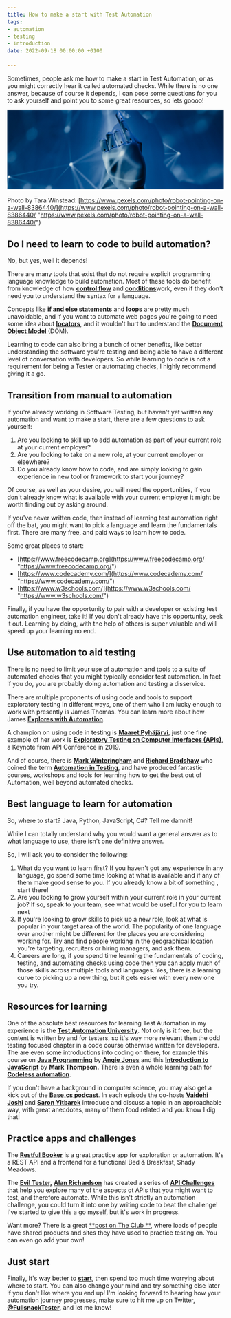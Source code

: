```yaml
---
title: How to make a start with Test Automation
tags:
- automation
- testing
- introduction
date: 2022-09-18 00:00:00 +0100

---
```

Sometimes, people ask me how to make a start in Test Automation, or as you might correctly hear it called automated checks. While there is no one answer, because of course it depends, I can pose some questions for you to ask yourself and point you to some great resources, so lets goooo!

![](/uploads/pexels-tara-winstead-8386440-edit.jpg)

Photo by Tara Winstead: [https://www.pexels.com/photo/robot-pointing-on-a-wall-8386440/](https://www.pexels.com/photo/robot-pointing-on-a-wall-8386440/ "https://www.pexels.com/photo/robot-pointing-on-a-wall-8386440/")

## Do I need to learn to code to build automation?

No, but yes, well it depends!

There are many tools that exist that do not require explicit programming language knowledge to build automation. Most of these tools do benefit from knowledge of how [**control flow**](https://developer.mozilla.org/en-US/docs/Glossary/Control_flow) and [**conditions**]( "https://developer.mozilla.org/en-US/docs/Glossary/Conditional")work, even if they don't need you to understand the syntax for a language.

Concepts like [**if and else statements**](https://developer.mozilla.org/en-US/docs/Web/JavaScript/Guide/Control_flow_and_error_handling#if...else_statement) and [**loops** ](https://developer.mozilla.org/en-US/docs/Web/JavaScript/Guide/Loops_and_iteration)are pretty much unavoidable, and if you want to automate web pages you're going to need some idea about [**locators**](https://www.selenium.dev/documentation/webdriver/elements/finders/), and it wouldn't hurt to understand the [**Document Object Model**](https://developer.mozilla.org/en-US/docs/Web/API/Document_Object_Model/Introduction) (DOM).

Learning to code can also bring a bunch of other benefits, like better understanding the software you're testing and being able to have a different level of conversation with developers. So while learning to code is not a requirement for being a Tester or automating checks, I highly recommend giving it a go.

## Transition from manual to automation

If you're already working in Software Testing, but haven't yet written any automation and want to make a start, there are a few questions to ask yourself:

1. Are you looking to skill up to add automation as part of your current role at your current employer?
2. Are you looking to take on a new role, at your current employer or elsewhere?
3. Do you already know how to code, and are simply looking to gain experience in new tool or framework to start your journey?

Of course, as well as your desire, you will need the opportunities, if you don't already know what is available with your current employer it might be worth finding out by asking around.

If you've never written code, then instead of learning test automation right off the bat, you might want to pick a language and learn the fundamentals first. There are many free, and paid ways to learn how to code.

Some great places to start:

* [https://www.freecodecamp.org](https://www.freecodecamp.org/ "https://www.freecodecamp.org/")
* [https://www.codecademy.com/](https://www.codecademy.com/ "https://www.codecademy.com/")
* [https://www.w3schools.com/](https://www.w3schools.com/ "https://www.w3schools.com/")

Finally, if you have the opportunity to pair with a developer or existing test automation engineer, take it! If you don't already have this opportunity, seek it out. Learning by doing, with the help of others is super valuable and will speed up your learning no end.

## Use automation to aid testing

There is no need to limit your use of automation and tools to a suite of automated checks that you might typically consider test automation. In fact if you do, you are probably doing automation and testing a disservice.

There are multiple proponents of using code and tools to support exploratory testing in different ways, one of them who I am lucky enough to work with presently is James Thomas. You can learn more about how James [**Explores with Automation**](https://www.ministryoftesting.com/dojo/series/meetups/lessons/exploring-with-automation-with-james-thomas).

A champion on using code in testing is [**Maaret Pyhäjärvi**](https://twitter.com/maaretp), just one fine example of her work is [**Exploratory Testing on Computer Interfaces (APIs)**](https://youtu.be/CjS3wVXQt34), a Keynote from API Conference in 2019.

And of course, there is [**Mark Winteringham**](https://twitter.com/2bittester) and [**Richard Bradshaw**](https://twitter.com/FriendlyTester) who coined the term [**Automation in Testing**](https://automationintesting.com/), and have produced fantastic courses, workshops and tools for learning how to get the best out of Automation, well beyond automated checks.

## Best language to learn for automation

So, where to start? Java, Python, JavaScript, C#? Tell me damnit!

While I can totally understand why you would want a general answer as to what language to use, there isn't one definitive answer.

So, I will ask you to consider the following:

1. What do you want to learn first? If you haven't got any experience in any language, go spend some time looking at what is available and if any of them make good sense to you. If you already know a bit of something , start there!
2. Are you looking to grow yourself within your current role in your current job? If so, speak to your team, see what would be useful for you to learn next
3. If you're looking to grow skills to pick up a new role, look at what is popular in your target area of the world. The popularity of one language over another might be different for the places you are considering working for. Try and find people working in the geographical location you're targeting, recruiters or hiring managers, and ask them.
4. Careers are long, if you spend time learning the fundamentals of coding, testing, and automating checks using code then you can apply much of those skills across multiple tools and languages. Yes, there is a learning curve to picking up a new thing, but it gets easier with every new one you try.

## Resources for learning

One of the absolute best resources for learning Test Automation in my experience is the [**Test Automation University**](https://testautomationu.applitools.com/). Not only is it free, but the content is written by and for testers, so it's way more relevant then the odd testing focused chapter in a code course otherwise written for developers. The are even some introductions into coding on there, for example this course on [**Java Programming**](https://testautomationu.applitools.com/java-programming-course/) by [**Angie Jones**](https://twitter.com/techgirl1908) and this [**Introduction to JavaScript**](https://testautomationu.applitools.com/javascript-tutorial/) by **Mark Thompson.** There is even a whole learning path for [**Codeless automation**](https://testautomationu.applitools.com/learningpaths.html?id=codeless-path).

If you don't have a background in computer science, you may also get a kick out of the [**Base.cs podcast**](https://www.codenewbie.org/basecs). In each episode the co-hosts [**Vaidehi Joshi**](https://twitter.com/vaidehijoshi) and [**Saron Yitbarek**](https://twitter.com/saronyitbarek) introduce and discuss a topic in an approachable way, with great anecdotes, many of them food related and you know I dig that!

## Practice apps and challenges

The [**Restful Booker**](https://automationintesting.online/#/) is a great practice app for exploration or automation. It's a REST API and a frontend for a functional Bed & Breakfast, Shady Meadows.

The [**Evil Tester,**](https://www.eviltester.com/) [**Alan Richardson**](https://twitter.com/eviltester) has created a series of [**API Challenges**](https://www.eviltester.com/page/tools/apichallenges/) that help you explore many of the aspects ot APIs that you might want to test, and therefore automate. While this isn't strictly an automation challenge, you could turn it into one by writing code to beat the challenge! I've started to give this a go myself, but it's work in progress.

Want more? There is a great [**post on The Club **](https://club.ministryoftesting.com/t/products-and-sites-to-practice-testing-on/1242), where loads of people have shared products and sites they have used to practice testing on. You can even go add your own!

## Just start

Finally, It's way better to [**start**](https://www.dowen.me.uk/posts/Automation-Just-do-it!/), then spend too much time worrying about where to start. You can also change your mind and try something else later if you don't like where you end up! I'm looking forward to hearing how your automation journey progresses, make sure to hit me up on Twitter, [**@FullsnackTester**](https://twitter.com/FullSnackTester), and let me know!
